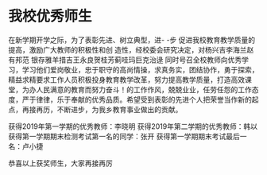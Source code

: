 # 我校优秀师生
在新学期开学之际，为了表彰先进、树立典型，进- -步 促进我校教育教学质量的提高，激励广大教师的积极性和创 造性，经校委会研究决定，对杨兴吉李海兰赵有邦范 银存雅羊措吉王永良贺桂芳蓟哇玛巨克治逯
同时号召全校教师向优秀学习，学习他们爱岗敬业，忠于职守的高尚情操，求真务实，团结协作，勇于探索，精益求精要求工作人员积极投身教育教学改革，努力提高教学质量，打造高效课堂，为办人民满意的教育而努力奋斗！的工作作风，兢兢业业，任劳任怨的工作态度，严于律律，乐于奉献的优秀品质。希望受到表彰的先进个人把荣誉当作新的起点，再接再历，不断进步，为我乡教育事业做出的贡献。

获得2019年第一学期的优秀教师：李晓明
获得2019年第二学期的优秀教师：韩以
获得第一学期期末检测考试第一名的同学：张开
获得第一学期期末考试最后一名：卢小捷

恭喜以上获奖师生，大家再接再厉
